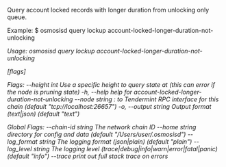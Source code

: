 Query account locked records with longer duration from unlocking only queue.

Example:
$ osmosisd query lockup account-locked-longer-duration-not-unlocking <address> <duration>

Usage:
  osmosisd query lockup account-locked-longer-duration-not-unlocking <address> <duration> [flags]

Flags:
      --height int      Use a specific height to query state at (this can error if the node is pruning state)
  -h, --help            help for account-locked-longer-duration-not-unlocking
      --node string     <host>:<port> to Tendermint RPC interface for this chain (default "tcp://localhost:26657")
  -o, --output string   Output format (text|json) (default "text")

Global Flags:
      --chain-id string     The network chain ID
      --home string         directory for config and data (default "/Users/user/.osmosisd")
      --log_format string   The logging format (json|plain) (default "plain")
      --log_level string    The logging level (trace|debug|info|warn|error|fatal|panic) (default "info")
      --trace               print out full stack trace on errors
